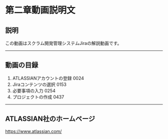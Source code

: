 # 第二章動画説明文

## 説明

この動画はスクラム開発管理システムJiraの解説動画です。

---

## 動画の目録

1. ATLASSIANアカウントの登録 0024
2. Jiraコンテンツの選択 0153
3. 必要事項の入力 0254
4. プロジェクトの作成 0437

---

## ATLASSIAN社のホームページ

<https://www.atlassian.com/>
